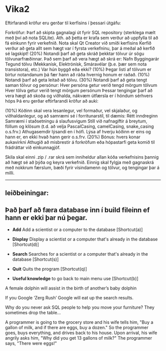 # Vika2

Eftirfarandi kröfur eru gerðar til kerfisins í þessari útgáfu:

Forkröfur:
Þarf að skipta gagnalagi út fyrir SQL repository (sterklega mælt með því að nota SQLite). Ath. að þetta er krafa sem verður að uppfylla til að fá einkunn fyrir verkefnið.
Nota skal Qt Creator við smíði kerfisins
Kerfið verður að geta allt sem hægt var í fyrsta verkefninu, þar á meðal að kerfið sé lagskipt!
(20%) Notandi þarf að geta skráð þekktar tölvur úr sögu tölvunarfræðinnar. Það sem þarf að vera hægt að skrá er: 
Nafn
Byggingarár
Tegund tölvu (Mekkanísk, Elektrónísk, Smáravélar (þ.e. þær sem nota transistora), etc.)
Var hún byggð eða ekki?
(10%) Þegar listi af tölvum er birtur notandanum þá fær hann að ráða hvernig honum er raðað.
(10%) Notandi þarf að geta leitað að tölvu.
(30%) Notandi þarf að geta tengt saman tölvur og persónur:
Hver persóna getur verið tengd mörgum tölvum
Hver tölva getur verið tengt mörgum persónum
Þessar tengingar þarf að vera hægt að skoða og viðhalda, nákvæm útfærsla er í höndum sérhvers hóps
Þá eru gerðar eftirfarandi kröfur að auki:

(10%) Kóðinn skal vera lesanlegur, vel formaður, vel skjalaður, og viðhaldanlegur, og að samræmi sé í forritunarstíl, til dæmis:
Rétt inndreginn
Samræmi í staðsetningu á slaufusvigum
Stíll við nafnagiftir á breytum, föllum og klösum (t.d. að velja PascalCasing, camelCasing, snake_casing o.s.frv.)
Athugasemdir lýsandi en í hófi. Lýsa af hverju kóðinn er eins og hann er, en ekki hvað hann gerir
o.s.frv.
(20%) Bónus: hvers konar aukavirkni
Athugið að misbrestir á forkröfum eða hópastarfi geta komið til frádráttar við einkunnagjöf.

Skila skal einni .zip / .rar skrá sem inniheldur allan kóða verkefnisins þannig að hægt sé að þýða og keyra verkefnið. Einnig skal fylgja með gagnaskrá með nokkrum færslum, bæði fyrir vísindamenn og tölvur, og tengingar þar á milli.

----------------------------------------------------------------------------------------------------------------
leiðbeiningar:
----------------------------------------------------------------------------------------------------------------
Það þarf að færa database inn í build fileinn ef hann er ekki þar nú þegar.
----------------------------------------------------------------------------------------------------------------
* **Add**
Add a scientist or a computer to the database [Shortcut(a)]

* **Display**
Display a scientist or a computer that's already in the database [Shortcut(d)]

* **Search**
Searches for a scientist or a computer that's already in the database [Shortcut(s)]

* **Quit**
Quits the program [Shortcut(q)]

* **Useful knowledge**
to go back to main menu use [Shortcut(b)]

A female dolphin will assist in the birth of another’s baby dolphin

If you Google ‘Zerg Rush’ Google will eat up the search results.

Why do you never ask SQL people to help you move your furniture? 
They sometimes drop the table...

A programmer is going to the grocery store and his wife tells him, "Buy a gallon of milk, and if there are eggs, buy a dozen." So the programmer goes, buys everything, and drives back to his house. Upon arrival, his wife angrily asks him, "Why did you get 13 gallons of milk?" The programmer says, "There were eggs!"





